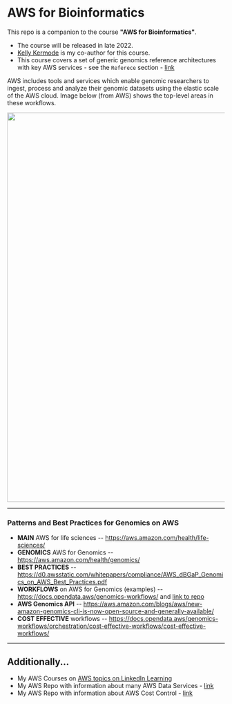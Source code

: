 # AWS for Bioinformatics

This repo is a companion to the course **"AWS for Bioinformatics"**.  
- The course will be released in late 2022. 
- [Kelly Kermode](https://github.com/kellykermode) is my co-author for this course. 
- This course covers a set of generic genomics reference architectures with key AWS services - see the `Referece` section - [link](https://github.com/lynnlangit/aws-for-bioinformatics/tree/main/7_REF_Info)

AWS includes tools and services which enable genomic researchers to ingest, process and analyze their genomic datasets using the elastic scale of the AWS cloud. Image below (from AWS) shows the top-level areas in these workflows.

<img src="https://github.com/lynnlangit/aws-for-bioinformatics/blob/main/7_REF_Info/images/aws-genomics.png" width=900>

---

### Patterns and Best Practices for Genomics on AWS

* **MAIN** AWS for life sciences  -- https://aws.amazon.com/health/life-sciences/
* **GENOMICS** AWS for Genomics -- https://aws.amazon.com/health/genomics/
* **BEST PRACTICES** -- https://d0.awsstatic.com/whitepapers/compliance/AWS_dBGaP_Genomics_on_AWS_Best_Practices.pdf
* **WORKFLOWS** on AWS for Genomics (examples) -- https://docs.opendata.aws/genomics-workflows/ and [link to repo](https://github.com/aws-samples/aws-genomics-workflows)
* **AWS Genomics API** -- https://aws.amazon.com/blogs/aws/new-amazon-genomics-cli-is-now-open-source-and-generally-available/
* **COST EFFECTIVE** workflows -- https://docs.opendata.aws/genomics-workflows/orchestration/cost-effective-workflows/cost-effective-workflows/

---


## Additionally...
- My AWS Courses on [AWS topics on LinkedIn Learning](https://www.linkedin.com/learning/instructors/lynn-langit)
- My AWS Repo with information about many AWS Data Services - [link](https://github.com/lynnlangit/Hello-AWS-Data-Services)
- My AWS Repo with information about AWS Cost Control - [link](https://github.com/lynnlangit/aws-cost-control)



